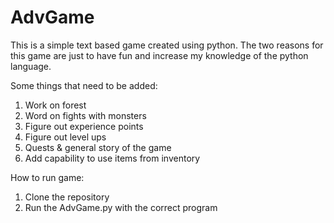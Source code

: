 # AdvGame
This is a simple text based game created using python. The two reasons for this game are just to have fun and increase my knowledge of the python language.

Some things that need to be added:
1. Work on forest
2. Word on fights with monsters
3. Figure out experience points
4. Figure out level ups
5. Quests & general story of the game
6. Add capability to use items from inventory

How to run game:
1. Clone the repository
2. Run the AdvGame.py with the correct program
